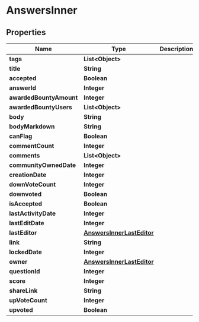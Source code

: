 

# AnswersInner


## Properties

| Name | Type | Description | Notes |
|------------ | ------------- | ------------- | -------------|
|**tags** | **List&lt;Object&gt;** |  |  [optional] |
|**title** | **String** |  |  [optional] |
|**accepted** | **Boolean** |  |  [optional] |
|**answerId** | **Integer** |  |  [optional] |
|**awardedBountyAmount** | **Integer** |  |  [optional] |
|**awardedBountyUsers** | **List&lt;Object&gt;** |  |  [optional] |
|**body** | **String** |  |  [optional] |
|**bodyMarkdown** | **String** |  |  [optional] |
|**canFlag** | **Boolean** |  |  [optional] |
|**commentCount** | **Integer** |  |  [optional] |
|**comments** | **List&lt;Object&gt;** |  |  [optional] |
|**communityOwnedDate** | **Integer** |  |  [optional] |
|**creationDate** | **Integer** |  |  [optional] |
|**downVoteCount** | **Integer** |  |  [optional] |
|**downvoted** | **Boolean** |  |  [optional] |
|**isAccepted** | **Boolean** |  |  [optional] |
|**lastActivityDate** | **Integer** |  |  [optional] |
|**lastEditDate** | **Integer** |  |  [optional] |
|**lastEditor** | [**AnswersInnerLastEditor**](AnswersInnerLastEditor.md) |  |  [optional] |
|**link** | **String** |  |  [optional] |
|**lockedDate** | **Integer** |  |  [optional] |
|**owner** | [**AnswersInnerLastEditor**](AnswersInnerLastEditor.md) |  |  [optional] |
|**questionId** | **Integer** |  |  [optional] |
|**score** | **Integer** |  |  [optional] |
|**shareLink** | **String** |  |  [optional] |
|**upVoteCount** | **Integer** |  |  [optional] |
|**upvoted** | **Boolean** |  |  [optional] |




